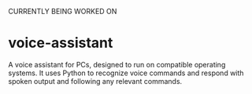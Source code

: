 CURRENTLY BEING WORKED ON

# voice-assistant
A voice assistant for PCs, designed to run on compatible operating systems. It uses Python to recognize voice commands and respond with spoken output and following any relevant commands.
